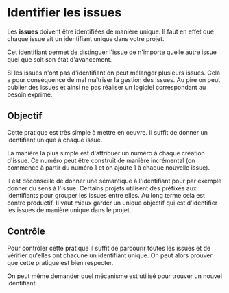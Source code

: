 Identifier les issues
=====================

Les **issues** doivent être identifiées de manière unique. Il faut en effet que chaque issue ait un identifiant unique dans votre projet.

Cet identifiant permet de distinguer l'issue de n'importe quelle autre issue quel que soit son état d'avancement.

Si les issues n'ont pas d'identifiant on peut mélanger plusieurs issues. Cela a pour conséquence de mal maîtriser la gestion des issues. Au pire on peut oublier des issues et ainsi ne pas réaliser un logiciel correspondant au besoin exprimé.

Objectif
--------

Cette pratique est très simple à mettre en oeuvre. Il suffit de donner un identifiant unique à chaque issue.

La manière la plus simple est d'attribuer un numéro à chaque création d'issue. Ce numéro peut être construit de manière incrémental (on commence à partir du numéro 1 et on ajoute 1 à chaque nouvelle issue).

Il est déconseillé de donner une sémantique à l'identifiant pour par exemple donner du sens à l'issue. Certains projets utilisent des préfixes aux identifiants pour grouper les issues entre elles. Au long terme cela est contre productif. Il vaut mieux garder un unique objectif qui est d'identifier les issues de manière unique dans le projet.

Contrôle
--------

Pour contrôler cette pratique il suffit de parcourir toutes les issues et de vérifier qu'elles ont chacune un identifiant unique. On peut alors prouver que cette pratique est bien respecter.

On peut même demander quel mécanisme est utilisé pour trouver un nouvel identifiant.